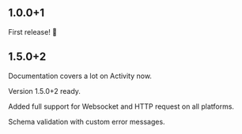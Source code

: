 ## 1.0.0+1

First release! 🎉

## 1.5.0+2

Documentation covers a lot on Activity now.

Version 1.5.0+2 ready.

Added full support for Websocket and HTTP request on all platforms.

Schema validation with custom error messages.